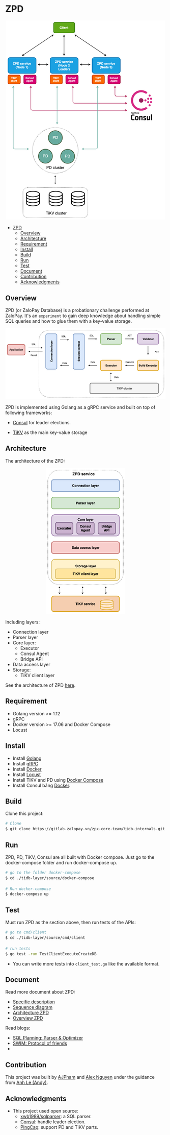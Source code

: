 # ZPD

<div align="center">
  <img src="./images/model_overview_zpd.png" width=500>
</div>

- [ZPD](#zpd)
  - [Overview](#overview)
  - [Architecture](#architecture)
  - [Requirement](#requirement)
  - [Install](#install)
  - [Build](#build)
  - [Run](#run)
  - [Test](#test)
  - [Document](#document)
  - [Contribution](#contribution)
  - [Acknowledgments](#acknowledgments)

## Overview

ZPD (or ZaloPay Database) is a probationary challenge performed at ZaloPay. It's an `experiment` to gain deep knowledge about handling simple SQL queries and how to glue them with a key-value storage.


<div align="center">
  <img src="./images/flow-ZPD.png">
</div>

ZPD is implemented using Golang as a gRPC service and built on top of following frameworks:

- [Consul](https://www.consul.io/) for leader elections. 

- [TiKV](https://github.com/tikv/tikv) as the main key-value storage 


## Architecture

The architecture of the ZPD:

<div align="center">
  <img src="./images/zpd_layer.png" width="250">
</div>

Including layers:

- Connection layer
- Parser layer
- Core layer:
  - Executor
  - Consul Agent
  - Bridge API
- Data access layer
- Storage:
  - TiKV client layer

See the architecture of ZPD [here](./docs/architecture.md).

## Requirement
- Golang version >= 1.12
- gRPC
- Docker version >= 17.06 and Docker Compose
- Locust

## Install
- Install [Golang](https://golang.org/doc/install)
- Install [gRPC](https://grpc.io/docs/quickstart/go/)
- Install [Docker](https://docs.docker.com/get-started/)
- Install [Locust](https://locust.io/)
- Install TiKV and PD using [Docker Compose](https://tikv.org/docs/3.0/tasks/deploy/docker-compose/)
- Install Consul bằng [Docker](https://hub.docker.com/_/consul).

## Build

Clone this project:

```sh
# Clone
$ git clone https://gitlab.zalopay.vn/zpx-core-team/tidb-internals.git
```

## Run

ZPD, PD, TiKV, Consul are all built with Docker compose. Just go to the docker-compose folder and run docker-compose up.

```sh
# go to the folder docker-compose
$ cd ./tidb-layer/source/docker-compose

# Run docker-compose
$ docker-compose up
```

## Test

Must run ZPD as the section above, then run tests of the APIs:

```sh
# go to cmd/client
$ cd ./tidb-layer/source/cmd/client

# run tests
$ go test -run TestClientExecuteCreateDB 
```

- You can write more tests into `client_test.go`  like the available format.

## Document

Read more document about ZPD:

- [Specific description](./docs/specific-description.md)
- [Sequence diagram](./docs/sequence-diagram.md)
- [Architecture ZPD](./docs/architecture.md)
- [Overview ZPD](docs/overview-ZPD.md)

Read blogs:
- [SQL Planning: Parser & Optimizer](https://medium.com/zalopay-engineering/sql-planning-parser-optimizer-ee118a9705ed)
- [SWIM: Protocol of friends](https://medium.com/zalopay-engineering/https-medium-com-zalopay-engineering-swim-giao-thuc-cua-nhung-nguoi-ban-8df88e68d816)
- 
## Contribution

This project was built by [AJPham](https://github.com/phamtai97) and [Alex Nguyen](https://github.com/quocanh1897) under the guidance from [Anh Le (Andy)](https://github.com/anhldbk).

## Acknowledgments

- This project used open source:
  - [xwb1989/sqlparser](https://github.com/xwb1989/sqlparser): a SQL parser.
  - [Consul](https://github.com/hashicorp/consul): handle leader election.
  - [PingCap](https://github.com/pingcap): support PD and TiKV parts.

